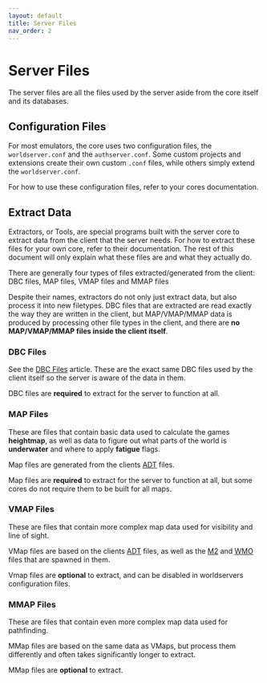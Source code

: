 ```yaml
---
layout: default
title: Server Files
nav_order: 2
---
```


# Server Files

The server files are all the files used by the server aside from the core itself and its databases. 

## Configuration Files

For most emulators, the core uses two configuration files, the `worldserver.conf` and the `authserver.conf`. Some custom projects and extensions create their own custom `.conf` files, while others simply extend the `worldserver.conf`.

For how to use these configuration files, refer to your cores documentation.

## Extract Data

Extractors, or Tools, are special programs built with the server core to extract data from the client that the server needs. For how to extract these files for your own core, refer to their documentation. The rest of this document will only explain what these files are and what they actually do.

There are generally four types of files extracted/generated from the client: DBC files, MAP files, VMAP files and MMAP files

Despite their names, extractors do not only just extract data, but also process it into new filetypes. DBC files that are extracted are read exactly the way they are written in the client, but MAP/VMAP/MMAP data is produced by processing other file types in the client, and there are **no MAP/VMAP/MMAP files inside the client itself**.

### DBC Files

See the [DBC Files](./dbc) article. These are the exact same DBC files used by the client itself so the server is aware of the data in them.

DBC files are **required** to extract for the server to function at all.

### MAP Files

These are files that contain basic data used to calculate the games **heightmap**, as well as data to figure out what parts of the world is **underwater** and where to apply **fatigue** flags.

Map files are generated from the clients [ADT](./adt) files.

Map files are **required** to extract for the server to function at all, but some cores do not require them to be built for all maps.

### VMAP Files

These are files that contain more complex map data used for visibility and line of sight.

VMap files are based on the clients [ADT](./adt) files, as well as the [M2](./m2) and [WMO](./wmo) files that are spawned in them.

Vmap files are **optional** to extract, and can be disabled in worldservers configuration files.

### MMAP Files

These are files that contain even more complex map data used for pathfinding.

MMap files are based on the same data as VMaps, but process them differently and often takes significantly longer to extract.

MMap files are **optional** to extract.